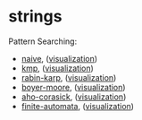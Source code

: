 # strings

Pattern Searching:
- [naive], ([visualization][2])
- [kmp], ([visualization][3])
- [rabin-karp], ([visualization][4])
- [boyer-moore], ([visualization][5])
- [aho-corasick], ([visualization][1])
- [finite-automata], ([visualization][6])

[1]: http://jovilab.sinaapp.com/visualization/algorithms/strings
[2]: http://www-igm.univ-mlv.fr/~lecroq/string/examples/exp3.html
[3]: http://www-igm.univ-mlv.fr/~lecroq/string/examples/exp8.html
[4]: http://www-igm.univ-mlv.fr/~lecroq/string/examples/exp5.html
[5]: http://www-igm.univ-mlv.fr/~lecroq/string/examples/exp14.html
[6]: https://cdncontribute.geeksforgeeks.org/wp-content/uploads/autometa1.png

[naive]: https://www.geeksforgeeks.org/naive-algorithm-for-pattern-searching
[kmp]: https://www.geeksforgeeks.org/kmp-algorithm-for-pattern-searching
[aho-corasick]: https://www.geeksforgeeks.org/aho-corasick-algorithm-pattern-searching
[rabin-karp]: https://www.geeksforgeeks.org/rabin-karp-algorithm-for-pattern-searching
[boyer-moore]: https://www.geeksforgeeks.org/boyer-moore-algorithm-for-pattern-searching
[finite-automata]: https://www.geeksforgeeks.org/finite-automata-algorithm-for-pattern-searching
